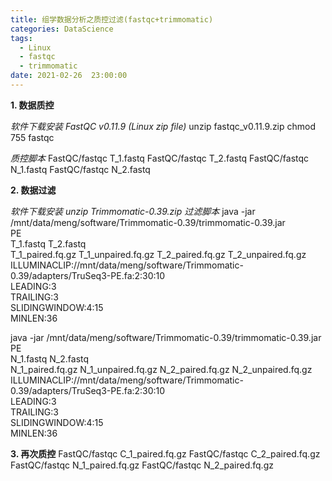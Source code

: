 ```yaml
---
title: 组学数据分析之质控过滤(fastqc+trimmomatic)
categories: DataScience
tags:
  - Linux
  - fastqc
  - trimmomatic
date: 2021-02-26  23:00:00
---
```

**1.  数据质控**

*软件下载安装  FastQC v0.11.9 (Linux zip file)*
              unzip fastqc_v0.11.9.zip
              chmod 755 fastqc

*质控脚本*
              FastQC/fastqc T_1.fastq
              FastQC/fastqc T_2.fastq
              FastQC/fastqc N_1.fastq
              FastQC/fastqc N_2.fastq

**2. 数据过滤**

*软件下载安装    unzip Trimmomatic-0.39.zip*
*过滤脚本*
java -jar /mnt/data/meng/software/Trimmomatic-0.39/trimmomatic-0.39.jar \
PE \
T_1.fastq T_2.fastq \
T_1_paired.fq.gz T_1_unpaired.fq.gz T_2_paired.fq.gz T_2_unpaired.fq.gz \
ILLUMINACLIP://mnt/data/meng/software/Trimmomatic-0.39/adapters/TruSeq3-PE.fa:2:30:10 \
LEADING:3 \
TRAILING:3 \
SLIDINGWINDOW:4:15 \
MINLEN:36

java -jar /mnt/data/meng/software/Trimmomatic-0.39/trimmomatic-0.39.jar \
PE \
N_1.fastq N_2.fastq \
N_1_paired.fq.gz N_1_unpaired.fq.gz N_2_paired.fq.gz N_2_unpaired.fq.gz \
ILLUMINACLIP://mnt/data/meng/software/Trimmomatic-0.39/adapters/TruSeq3-PE.fa:2:30:10 \
LEADING:3 \
TRAILING:3 \
SLIDINGWINDOW:4:15 \
MINLEN:36

**3. 再次质控**
          FastQC/fastqc C_1_paired.fq.gz
          FastQC/fastqc C_2_paired.fq.gz
          FastQC/fastqc N_1_paired.fq.gz
          FastQC/fastqc N_2_paired.fq.gz